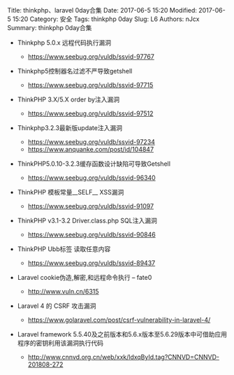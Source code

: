 Title: thinkphp、laravel 0day合集
Date: 2017-06-5 15:20
Modified: 2017-06-5 15:20
Category: 安全
Tags: thinkphp 0day
Slug: L6
Authors: nJcx
Summary: thinkphp 0day合集

- Thinkphp 5.0.x 远程代码执行漏洞
	- https://www.seebug.org/vuldb/ssvid-97767

- Thinkphp5控制器名过滤不严导致getshell
	- https://www.seebug.org/vuldb/ssvid-97715
- ThinkPHP 3.X/5.X order by注入漏洞
	- https://www.seebug.org/vuldb/ssvid-97512

- Thinkphp3.2.3最新版update注入漏洞
	- https://www.seebug.org/vuldb/ssvid-97234
	- https://www.anquanke.com/post/id/104847

- ThinkPHP5.0.10-3.2.3缓存函数设计缺陷可导致Getshell
	- https://www.seebug.org/vuldb/ssvid-96340

- ThinkPHP 模板常量__SELF__ XSS漏洞
	- https://www.seebug.org/vuldb/ssvid-91097

- ThinkPHP v3.1-3.2 Driver.class.php SQL注入漏洞
	- https://www.seebug.org/vuldb/ssvid-90846
	
- ThinkPHP Ubb标签 读取任意内容
	- https://www.seebug.org/vuldb/ssvid-89437


- Laravel cookie伪造,解密,和远程命令执行 – fate0
	- http://www.vuln.cn/6315

-  Laravel 4 的 CSRF 攻击漏洞
   - https://www.golaravel.com/post/csrf-vulnerability-in-laravel-4/

- Laravel framework 5.5.40及之前版本和5.6.x版本至5.6.29版本中可借助应用程序的密钥利用该漏洞执行代码
	- http://www.cnnvd.org.cn/web/xxk/ldxqById.tag?CNNVD=CNNVD-201808-272